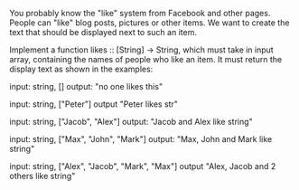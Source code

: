You probably know the "like" system from Facebook and other pages. People can "like" blog posts, pictures or other items. We want to create the text that should be displayed next to such an item.

Implement a function likes :: [String] -> String, which must take in input array, containing the names of people who like an item. It must return the display text as shown in the examples:

input: string, [] 
output: "no one likes this"

input: string, ["Peter"] 
output "Peter likes str"

input: string, ["Jacob", "Alex"] 
output: "Jacob and Alex like string"

input: string, ["Max", "John", "Mark"] 
output: "Max, John and Mark like string"

input: string, ["Alex", "Jacob", "Mark", "Max"] 
output "Alex, Jacob and 2 others like string"